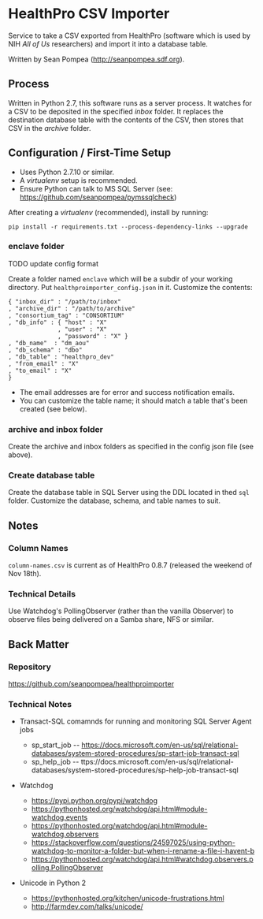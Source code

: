# HealthPro CSV Importer

Service to take a CSV exported from HealthPro (software which is used by NIH _All of Us_ researchers) and import it into a database table. 

Written by Sean Pompea (http://seanpompea.sdf.org).

## Process
Written in Python 2.7, this software runs as a server process. It watches for a CSV to be deposited in the specified *inbox* folder. It replaces the destination database table with the contents of the CSV, then stores that CSV in the *archive* folder.


## Configuration / First-Time Setup

* Uses Python 2.7.10 or similar.
* A *virtualenv* setup is recommended.
* Ensure Python can talk to MS SQL Server (see:  https://github.com/seanpompea/pymssqlcheck)

After creating a _virtualenv_ (recommended), install by running:

    pip install -r requirements.txt --process-dependency-links --upgrade

### enclave folder

TODO update config format

Create a folder named ````enclave```` which will be a subdir of your working directory. Put ````healthproimporter_config.json```` in it. Customize the contents:

    { "inbox_dir" : "/path/to/inbox"
    , "archive_dir" : "/path/to/archive"
    , "consortium_tag" : "CONSORTIUM"
    , "db_info" : { "host" : "X"
                  , "user" : "X" 
                  , "password" : "X" }
    , "db_name"  : "dm_aou"
    , "db_schema" : "dbo"
    , "db_table" : "healthpro_dev"
    , "from_email" : "X"
    , "to_email" : "X"
    }

* The email addresses are for error and success notification emails.
* You can customize the table name; it should match a table that's been created (see below).

### archive and inbox folder

Create the archive and inbox folders as specified in the config json file (see above).

### Create database table

Create the database table in SQL Server using the DDL located in thed ````sql```` folder. Customize the database, schema, and table names to suit.

## Notes
### Column Names ###

`column-names.csv` is current as of HealthPro 0.8.7 (released the weekend of Nov 18th).

### Technical Details ###

Use Watchdog's PollingObserver (rather than the vanilla Observer) to observe files being delivered on a Samba share, NFS or similar.

## Back Matter

### Repository

https://github.com/seanpompea/healthproimporter


### Technical Notes

* Transact-SQL comamnds for running and monitoring SQL Server Agent jobs
  * sp_start_job -- https://docs.microsoft.com/en-us/sql/relational-databases/system-stored-procedures/sp-start-job-transact-sql
  * sp_help_job -- ttps://docs.microsoft.com/en-us/sql/relational-databases/system-stored-procedures/sp-help-job-transact-sql 

* Watchdog
  * https://pypi.python.org/pypi/watchdog
  * https://pythonhosted.org/watchdog/api.html#module-watchdog.events
  * https://pythonhosted.org/watchdog/api.html#module-watchdog.observers
  * https://stackoverflow.com/questions/24597025/using-python-watchdog-to-monitor-a-folder-but-when-i-rename-a-file-i-havent-b
  * https://pythonhosted.org/watchdog/api.html#watchdog.observers.polling.PollingObserver

* Unicode in Python 2
  * https://pythonhosted.org/kitchen/unicode-frustrations.html
  * http://farmdev.com/talks/unicode/

